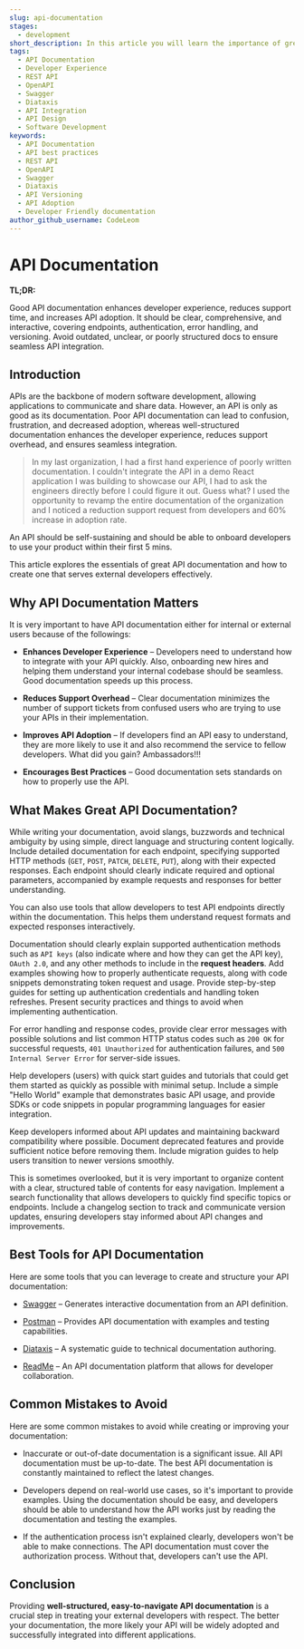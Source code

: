 ```yaml
---
slug: api-documentation
stages:
  - development
short_description: In this article you will learn the importance of great API documentation, covering best practices, tools, and common mistakes to avoid. It highlights the effectiveness of clear, structured, and interactive documentation to improve developer experience, reduce support time, and increase API adoption.
tags:
  - API Documentation
  - Developer Experience
  - REST API
  - OpenAPI
  - Swagger
  - Diataxis
  - API Integration
  - API Design
  - Software Development
keywords:
  - API Documentation
  - API best practices
  - REST API
  - OpenAPI
  - Swagger
  - Diataxis
  - API Versioning
  - API Adoption
  - Developer Friendly documentation
author_github_username: CodeLeom
---
```


# API Documentation

**TL;DR:**

Good API documentation enhances developer experience, reduces support time, and increases API adoption. It should be clear, comprehensive, and interactive, covering endpoints, authentication, error handling, and versioning. Avoid outdated, unclear, or poorly structured docs to ensure seamless API integration.

## Introduction

APIs are the backbone of modern software development, allowing applications to communicate and share data. However, an API is only as good as its documentation. Poor API documentation can lead to confusion, frustration, and decreased adoption, whereas well-structured documentation enhances the developer experience, reduces support overhead, and ensures seamless integration.

> In my last organization, I had a first hand experience of poorly written documentation. I couldn't integrate the API in a demo React application I was building to showcase our API, I had to ask the engineers directly before I could figure it out. Guess what? I used the opportunity to revamp the entire documentation of the organization and I noticed a reduction support request from developers and 60% increase in adoption rate.

An API should be self-sustaining and should be able to onboard developers to use your product within their first 5 mins.

This article explores the essentials of great API documentation and how to create one that serves external developers effectively.


## Why API Documentation Matters

It is very important to have API documentation either for internal or external users because of the followings:

* **Enhances Developer Experience** – Developers need to understand how to integrate with your API quickly. Also, onboarding new hires and helping them understand your internal codebase should be seamless. Good documentation speeds up this process.

* **Reduces Support Overhead** – Clear documentation minimizes the number of support tickets from confused users who are trying to use your APIs in their implementation.

* **Improves API Adoption** – If developers find an API easy to understand, they are more likely to use it and also recommend the service to fellow developers. What did you gain? Ambassadors!!!

* **Encourages Best Practices** – Good documentation sets standards on how to properly use the API.

## What Makes Great API Documentation?

While writing your documentation, avoid slangs, buzzwords and technical ambiguity by using simple, direct language and structuring content logically. Include detailed documentation for each endpoint, specifying supported HTTP methods (`GET`, `POST`, `PATCH`, `DELETE`, `PUT`), along with their expected responses. Each endpoint should clearly indicate required and optional parameters, accompanied by example requests and responses for better understanding.

You can also use tools that allow developers to test API endpoints directly within the documentation. This helps them understand request formats and expected responses interactively.

Documentation should clearly explain supported authentication methods such as `API keys` (also indicate where and how they can get the API key), `OAuth 2.0`, and any other methods to include in the **request headers**. Add examples showing how to properly authenticate requests, along with code snippets demonstrating token request and usage. Provide step-by-step guides for setting up authentication credentials and handling token refreshes. Present security practices and things to avoid when implementing authentication.

For error handling and response codes, provide clear error messages with possible solutions and list common HTTP status codes such as `200 OK` for successful requests, `401 Unauthorized` for authentication failures, and `500 Internal Server Error` for server-side issues.

Help developers (users) with quick start guides and tutorials that could get them started as quickly as possible with minimal setup. Include a simple "Hello World" example that demonstrates basic API usage, and provide SDKs or code snippets in popular programming languages for easier integration.

Keep developers informed about API updates and maintaining backward compatibility where possible. Document deprecated features and provide sufficient notice before removing them. Include migration guides to help users transition to newer versions smoothly. 

This is sometimes overlooked, but it is very important to organize content with a clear, structured table of contents for easy navigation. Implement a search functionality that allows developers to quickly find specific topics or endpoints. Include a changelog section to track and communicate version updates, ensuring developers stay informed about API changes and improvements.


## Best Tools for API Documentation

Here are some tools that you can leverage to create and structure your API documentation:

* [Swagger](https://swagger.io/) – Generates interactive documentation from an API definition.

* [Postman](https://www.postman.com/) – Provides API documentation with examples and testing capabilities.

* [Diataxis](https://diataxis.fr/) – A systematic guide to technical documentation authoring.

* [ReadMe](https://readme.com/) – An API documentation platform that allows for developer collaboration.

## Common Mistakes to Avoid

Here are some common mistakes to avoid while creating or improving your documentation:

* Inaccurate or out-of-date documentation is a significant issue. All API documentation must be up-to-date. The best API documentation is constantly maintained to reflect the latest changes.

* Developers depend on real-world use cases, so it's important to provide examples. Using the documentation should be easy, and developers should be able to understand how the API works just by reading the documentation and testing the examples.

* If the authentication process isn't explained clearly, developers won't be able to make connections. The API documentation must cover the authorization process. Without that, developers can't use the API.


## Conclusion

Providing **well-structured, easy-to-navigate API documentation** is a crucial step in treating your external developers with respect. The better your documentation, the more likely your API will be widely adopted and successfully integrated into different applications.